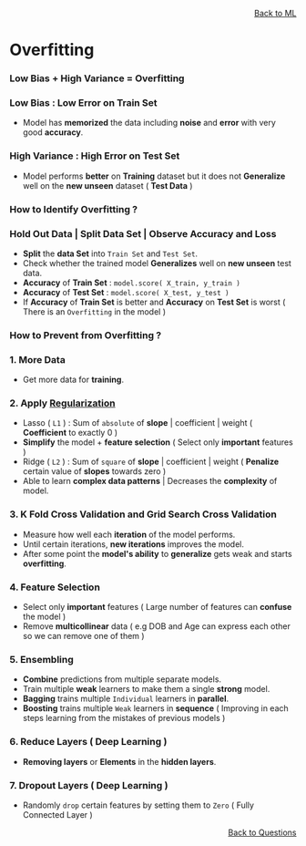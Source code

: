 <p align='right'><a align="right" href="https://github.com/KIRANKUMAR7296/Library/blob/main/Machine%20Learning/Machine%20Learning%20Models.md">Back to ML</a></p>

# Overfitting

### Low Bias + High Variance = Overfitting

### Low Bias : Low Error on Train Set 
- Model has **memorized** the data including **noise** and **error** with very good **accuracy**.

### High Variance : High Error on Test Set
- Model performs **better** on **Training** dataset but it does not **Generalize** well on the **new unseen** dataset ( **Test Data** )

### How to Identify Overfitting ? 

### Hold Out Data | Split Data Set | Observe Accuracy and Loss
- **Split** the **data Set** into `Train Set` and `Test Set`.
- Check whether the trained model **Generalizes** well on **new unseen** test data. 
- **Accuracy** of **Train Set** : `model.score( X_train, y_train )`
- **Accuracy** of **Test Set** : `model.score( X_test, y_test )`
- If **Accuracy** of **Train Set** is better and **Accuracy** on **Test Set** is worst ( There is an `Overfitting` in the model )

### How to Prevent from Overfitting ?

### 1. More Data
- Get more data for **training**.

### 2. Apply [Regularization](https://github.com/KIRANKUMAR7296/Library/blob/main/Data%20Science/Regularization.md) 
- Lasso ( `L1` ) : Sum of `absolute` of **slope** | coefficient | weight ( **Coefficient** to exactly 0 )
- **Simplify** the model + **feature selection** ( Select only **important** features )
- Ridge ( `L2` ) : Sum of `square` of **slope** | coefficient | weight ( **Penalize** certain value of **slopes** towards zero )
- Able to learn **complex data patterns** | Decreases the **complexity** of model.

### 3. K Fold Cross Validation and Grid Search Cross Validation
- Measure how well each **iteration** of the model performs.
- Until certain iterations, **new iterations** improves the model.
- After some point the **model's ability** to **generalize** gets weak and starts **overfitting**.

### 4. Feature Selection
- Select only **important** features ( Large number of features can **confuse** the model )
- Remove **multicollinear** data ( e.g DOB and Age can express each other so we can remove one of them )

### 5. Ensembling 
- **Combine** predictions from multiple separate models.
- Train multiple **weak** learners to make them a single **strong** model.
- **Bagging** trains multiple `Individual` learners in **parallel**.
- **Boosting** trains multiple `Weak` learners in **sequence** ( Improving in each steps learning from the mistakes of previous models ) 

### 6. Reduce Layers ( Deep Learning )
- **Removing layers** or **Elements** in the **hidden layers**.

### 7. Dropout Layers ( Deep Learning )
- Randomly `drop` certain features by setting them to `Zero` ( Fully Connected Layer )

<p align='right'><a align="right" href="https://github.com/KIRANKUMAR7296/Library/blob/main/Interview.md">Back to Questions</a></p>
